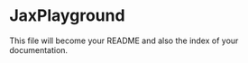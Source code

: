 JaxPlayground
================

<!-- WARNING: THIS FILE WAS AUTOGENERATED! DO NOT EDIT! -->

This file will become your README and also the index of your
documentation.
